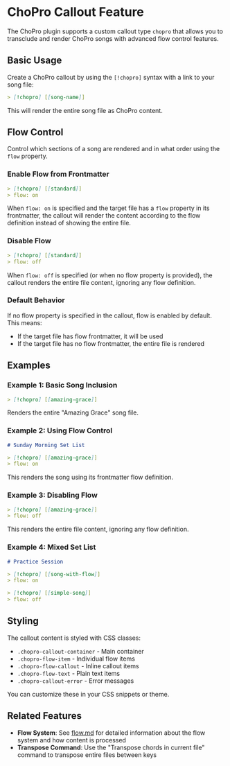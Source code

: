 # ChoPro Callout Feature

The ChoPro plugin supports a custom callout type `chopro` that allows you to transclude and render ChoPro songs with advanced flow control features.

## Basic Usage

Create a ChoPro callout by using the `[!chopro]` syntax with a link to your song file:

```markdown
> [!chopro] [[song-name]]
```

This will render the entire song file as ChoPro content.

## Flow Control

Control which sections of a song are rendered and in what order using the `flow` property.

### Enable Flow from Frontmatter

```markdown
> [!chopro] [[standard]]
> flow: on
```

When `flow: on` is specified and the target file has a `flow` property in its frontmatter, the callout will render the content according to the flow definition instead of showing the entire file.

### Disable Flow

```markdown
> [!chopro] [[standard]]
> flow: off
```

When `flow: off` is specified (or when no flow property is provided), the callout renders the entire file content, ignoring any flow definition.

### Default Behavior

If no flow property is specified in the callout, flow is enabled by default. This means:

- If the target file has flow frontmatter, it will be used
- If the target file has no flow frontmatter, the entire file is rendered

## Examples

### Example 1: Basic Song Inclusion

```markdown
> [!chopro] [[amazing-grace]]
```

Renders the entire "Amazing Grace" song file.

### Example 2: Using Flow Control

```markdown
# Sunday Morning Set List

> [!chopro] [[amazing-grace]]
> flow: on
```

This renders the song using its frontmatter flow definition.

### Example 3: Disabling Flow

```markdown
> [!chopro] [[amazing-grace]]
> flow: off
```

This renders the entire file content, ignoring any flow definition.

### Example 4: Mixed Set List

```markdown
# Practice Session

> [!chopro] [[song-with-flow]]
> flow: on

> [!chopro] [[simple-song]]
> flow: off
```

## Styling

The callout content is styled with CSS classes:

- `.chopro-callout-container` - Main container
- `.chopro-flow-item` - Individual flow items
- `.chopro-flow-callout` - Inline callout items
- `.chopro-flow-text` - Plain text items
- `.chopro-callout-error` - Error messages

You can customize these in your CSS snippets or theme.

## Related Features

- **Flow System**: See [flow.md](flow.md) for detailed information about the flow system and how content is processed
- **Transpose Command**: Use the "Transpose chords in current file" command to transpose entire files between keys
